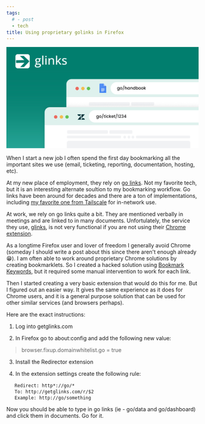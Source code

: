 ```yaml
---
tags:
  # - post
  - tech
title: Using proprietary golinks in Firefox
---
```


![glinks](assets/glinks.jpg)

When I start a new job I often spend the first day bookmarking all the important sites we use (email, ticketing, reporting, documentation, hosting, etc).

At my new place of employment, they rely on [go links](https://meta.wikimedia.org/wiki/Go_links). Not my favorite tech, but it is an interesting alternate soultion to my bookmarking workflow. Go links have been around for decades and there are a ton of implementations, including [my favorite one from Tailscale](https://tailscale.com/blog/golink) for in-network use.

At work, we rely on go links quite a bit. They are mentioned verbally in meetings and are linked to in many documents. Unfortulately, the service they use, [glinks](https://getglinks.com/), is not very functional if you are not using their [Chrome extension](https://chromewebstore.google.com/detail/glinks-go-links/gciegpagokgfonmlmdecellbnhgebdlf).

As a longtime Firefox user and lover of freedom I generally avoid Chrome (someday I should write a post about this since there aren't enough already :grin:). I am often able to work around proprietary Chrome solutions by creating bookmarklets. So I created a hacked solution using [Bookmark Keywords](https://kb.mozillazine.org/Using_keyword_searches), but it required some manual intervention to work for each link.

Then I started creating a very basic extension that would do this for me. But I figured out an easier way. It gives the same experience as it does for Chrome users, and it is a general purpose solution that can be used for other similar services (and browsers perhaps).

Here are the exact instructions:

1. Log into getglinks.com

2. In Firefox go to about:config and add the following new value:

> browser.fixup.domainwhitelist.go = true

3. Install the Redirector extension

4. In the extension settings create the following rule:

```
   Redirect: http*://go/*
   To: http://getglinks.com/r/$2
   Example: http://go/something
```

Now you should be able to type in go links (ie - go/data and go/dashboard) and click them in documents. Go for it.
